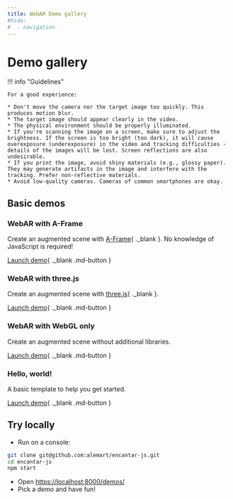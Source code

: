 ```yaml
---
title: WebAR Demo gallery
#hide:
#  - navigation
---
```


# Demo gallery

!!! info "Guidelines"

    For a good experience:

    * Don't move the camera nor the target image too quickly. This produces motion blur.
    * The target image should appear clearly in the video.
    * The physical environment should be properly illuminated.
    * If you're scanning the image on a screen, make sure to adjust the brightness. If the screen is too bright (too dark), it will cause overexposure (underexposure) in the video and tracking difficulties - details of the images will be lost. Screen reflections are also undesirable.
    * If you print the image, avoid shiny materials (e.g., glossy paper). They may generate artifacts in the image and interfere with the tracking. Prefer non-reflective materials.
    * Avoid low-quality cameras. Cameras of common smartphones are okay.

## Basic demos

### WebAR with A-Frame

Create an augmented scene with [A-Frame](https://aframe.io){ ._blank }. No knowledge of JavaScript is required!

[Launch demo](/encantar-js/demos/hello-aframe/README.html){ ._blank .md-button }

### WebAR with three.js

Create an augmented scene with [three.js](https://threejs.org){ ._blank }.

[Launch demo](/encantar-js/demos/hello-three/README.html){ ._blank .md-button }

### WebAR with WebGL only

Create an augmented scene without additional libraries.

[Launch demo](/encantar-js/demos/hello-webgl/README.html){ ._blank .md-button }

### Hello, world!

A basic template to help you get started.

[Launch demo](/encantar-js/demos/hello-world/README.html){ ._blank .md-button }

## Try locally

* Run on a console:

```sh
git clone git@github.com:alemart/encantar-js.git
cd encantar-js
npm start
```

* Open [https://localhost:8000/demos/](https://localhost:8000/demos/)
* Pick a demo and have fun!
